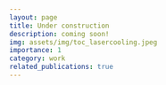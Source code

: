 ```yaml
---
layout: page
title: Under construction
description: coming soon!
img: assets/img/toc_lasercooling.jpeg
importance: 1
category: work
related_publications: true
---
```



